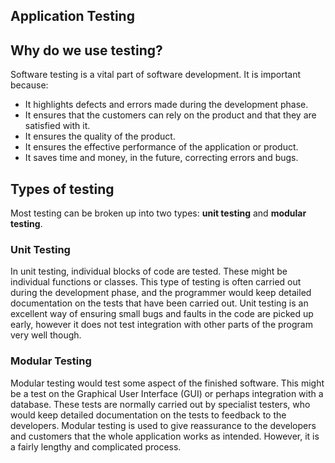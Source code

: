 Application Testing
------------------------

## Why do we use testing?

Software testing is a vital part of software development. It is important because:

* It highlights defects and errors made during the development phase.
* It ensures that the customers can rely on the product and that they are satisfied with it.
* It ensures the quality of the product.
* It ensures the effective performance of the application or product.
* It saves time and money, in the future, correcting errors and bugs.

## Types of testing

Most testing can be broken up into two types: **unit testing** and **modular testing**.

### Unit Testing

In unit testing, individual blocks of code are tested. These might be individual functions or classes.
This type of testing is often carried out during the development phase, and the programmer would keep
detailed documentation on the tests that have been carried out. Unit testing is an excellent way of
ensuring small bugs and faults in the code are picked up early, however it does not test integration
with other parts of the program very well though.

### Modular Testing

Modular testing would test some aspect of the finished software. This might be a test on the Graphical
User Interface (GUI) or perhaps integration with a database. These tests are normally carried out by
specialist testers, who would keep detailed documentation on the tests to feedback to the developers.
Modular testing is used to give reassurance to the developers and customers that the whole application
works as intended. However, it is a fairly lengthy and complicated process.
